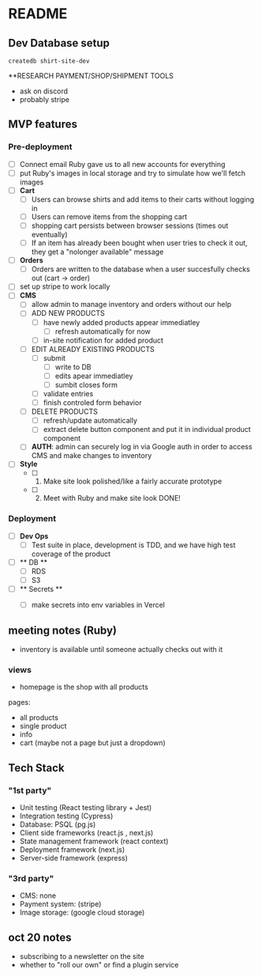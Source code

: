 # README

## Dev Database setup

`createdb shirt-site-dev`

\*\*RESEARCH PAYMENT/SHOP/SHIPMENT TOOLS

- ask on discord
- probably stripe

## MVP features

### Pre-deployment

- [ ] Connect email Ruby gave us to all new accounts for everything
- [ ] put Ruby's images in local storage and try to simulate how we'll fetch images
- [ ] **Cart**
  - [ ] Users can browse shirts and add items to their carts without logging in
  - [ ] Users can remove items from the shopping cart
  - [ ] shopping cart persists between browser sessions (times out eventually)
  - [ ] If an item has already been bought when user tries to check it out, they get a "nolonger available" message
- [ ] **Orders**
  - [ ] Orders are written to the database when a user succesfully checks out (cart -> order)
- [ ] set up stripe to work locally
- [ ] **CMS**
  - [ ] allow admin to manage inventory and orders without our help
  - [ ] ADD NEW PRODUCTS
    - [ ] have newly added products appear immediatley
      - [ ] refresh automatically for now
    - [ ] in-site notification for added product
  - [ ] EDIT ALREADY EXISTING PRODUCTS
    - [ ] submit
      - [ ] write to DB
      - [ ] edits apear immediatley
      - [ ] sumbit closes form
    - [ ] validate entries
    - [ ] finish controled form behavior
  - [ ] DELETE PRODUCTS
    - [ ] refresh/update automatically
    - [ ] extract delete button component and put it in individual product component
  - [ ] **AUTH**: admin can securely log in via Google auth in order to access CMS and make changes to inventory
- [ ] **Style**
  - [ ] 1) Make site look polished/like a fairly accurate prototype
  - [ ] 2) Meet with Ruby and make site look DONE!

### Deployment

- [ ] **Dev Ops**
  - [ ] Test suite in place, development is TDD, and we have high test coverage of the product
- [ ] ** DB **
  - [ ] RDS
  - [ ] S3
- [ ] ** Secrets **
  - [ ] make secrets into env variables in Vercel


## meeting notes (Ruby)

- inventory is available until someone actually checks out with it

### views

- homepage is the shop with all products

pages:

- all products
- single product
- info
- cart (maybe not a page but just a dropdown)

## Tech Stack

### "1st party"

- Unit testing (React testing library + Jest)
- Integration testing (Cypress)
- Database: PSQL (pg.js)
- Client side frameworks (react.js , next.js)
- State management framework (react context)
- Deployment framework (next.js)
- Server-side framework (express)

### "3rd party"

- CMS: none
- Payment system: (stripe)
- Image storage: (google cloud storage)

## oct 20 notes

- subscribing to a newsletter on the site
- whether to "roll our own" or find a plugin service
